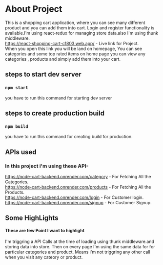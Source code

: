 # About Project

This is a shopping cart application, where you can see many different product and you can add them into cart. Login and register functionality is available.I'm using react-redux for managing store data.also I'm using thunk middleware. \
 https://react-shopping-cart-c1803.web.app/ - Live link for Project. \
When you open this link you will be land on homepage, You can see categories and some top rated items on home page you can view any categories , products and simply add them into your cart.

## steps to start dev server

### `npm start`

you have to run this command for starting dev server

## steps to create production build

### `npm build`

you have to run this command for creating build for production.

## APIs used

### In this project i'm using these API-

https://node-cart-backend.onrender.com/category - For Fetching All the Categories.\
https://node-cart-backend.onrender.com/products - For Fetching All the Products. \
https://node-cart-backend.onrender.com/login - For Customer login. \
https://node-cart-backend.onrender.com/signup - For Customer Signup.

## Some HighLights

#### These are few Point I want to highlight

I'm triggring a API Calls at the time of loading using thunk middleware.and storing data into store.
Then on every page I'm using the same data for for particular categories and product. Means i'm not triggring any other call when you visit any cateory or product.
